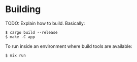 # Building

TODO: Explain how to build. Basically:

    $ cargo build --release
    $ make -C app

To run inside an environment where build tools are available:

    $ nix run
